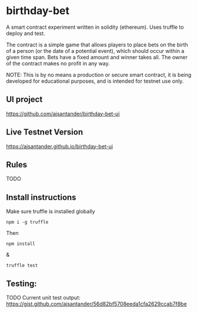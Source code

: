 # birthday-bet

A smart contract experiment written in solidity (ethereum).
Uses truffle to deploy and test.

The contract is a simple game that allows players to place bets on the birth of a person (or the date of a potential event),
which should occur within a given time span. Bets have a fixed amount and winner takes all. The owner of the contract makes no profit in any way.

NOTE: This is by no means a production or secure smart contract, it is being developed for educational purposes, and is intended for testnet use only.

## UI project
https://github.com/ajsantander/birthday-bet-ui

## Live Testnet Version
https://ajsantander.github.io/birthday-bet-ui

## Rules
TODO

## Install instructions

Make sure truffle is installed globally

```
npm i -g truffle
```

Then

```
npm install
```

&

```
truffle test
```

## Testing:

TODO
Current unit test output:
https://gist.github.com/ajsantander/56d82bf5708eeda1cfa2629ccab7f8be